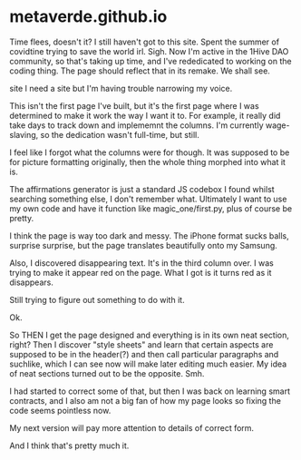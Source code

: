 # metaverde.github.io

Time flees, doesn't it?
I still haven't got to this site.
Spent the summer of covidtine trying to save the world irl.
Sigh.
Now I'm active in the 1Hive DAO community, so that's taking up time, and I've rededicated to working on the coding thing.
The page should reflect that in its remake.
We shall see.


site
I need a site but I'm having trouble narrowing my voice.

This isn't the first page I've built, 
but it's the first page where I was determined to make it work the way I want it to.
For example, it really did take days to track down and implememnt the columns.
I'm currently wage-slaving, so the dedication wasn't full-time, but still.

I feel like I forgot what the columns were for though.
It was supposed to be for picture formatting originally, 
then the whole thing morphed into what it is.

The affirmations generator is just a standard JS codebox I found
whilst searching something else, I don't remember what.
Ultimately I want to use my own code and have it function like magic_one/first.py,
plus of course be pretty.

I think the page is way too dark and messy.
The iPhone format sucks balls, surprise surprise,
but the page translates beautifully onto my Samsung.

Also, I discovered disappearing text.
It's in the third column over.
I was trying to make it appear red on the page.
What I got is it turns red as it disappears.

Still trying to figure out something to do with it.

Ok.

So THEN I get the page designed and everything is in its own neat section, right?
Then I discover "style sheets" and learn that certain aspects are supposed to be in the header(?)
and then call particular paragraphs and suchlike, which I can see now will make later editing much easier.
My idea of neat sections turned out to be the opposite. Smh.

I had started to correct some of that,
but then I was back on learning smart contracts,
and I also am not a big fan of how my page looks
so fixing the code seems pointless now.

My next version will pay more attention to details of correct form.

And I think that's pretty much it.
